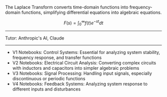 The Laplace Transform converts time-domain functions into frequency-domain functions, simplifying differential equations into algebraic equations.

$$F(s) = \int_{0}^{\infty} f(t)e^{-st}dt$$

- - - -

Tutor: Anthropic's AI, Claude

- - - -
* V1 Notebooks: Control Systems: Essential for analyzing system stability, frequency response, and transfer functions
* V2 Notebooks: Electrical Circuit Analysis: Converting complex circuits with inductors and capacitors into simpler algebraic problems
* V3 Notebooks: Signal Processing: Handling input signals, especially discontinuous or periodic functions
* V4 Notebooks: Feedback Systems: Analyzing system response to different inputs and disturbances
